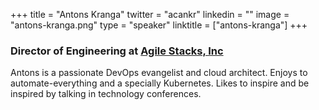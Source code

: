 +++
title = "Antons Kranga"
twitter = "acankr"
linkedin = ""
image = "antons-kranga.png"
type = "speaker"
linktitle = ["antons-kranga"]
+++

<h3>Director of Engineering at <a href="https://www.agilestacks.com/" target="_blank">Agile Stacks, Inc</a></h3>

<p>Antons is a passionate DevOps evangelist and cloud architect. Enjoys to automate-everything and a specially Kubernetes. Likes to inspire and be inspired by talking in technology conferences.</p>
